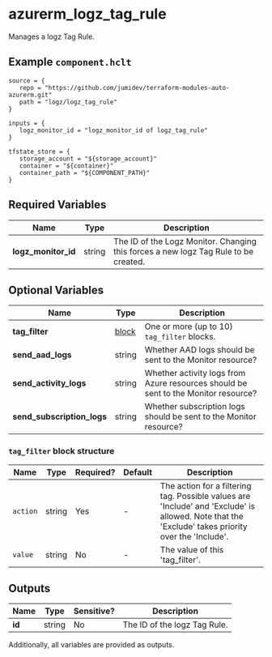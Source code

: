 # azurerm_logz_tag_rule

Manages a logz Tag Rule.

## Example `component.hclt`

```hcl
source = {
   repo = "https://github.com/jumidev/terraform-modules-auto-azurerm.git" 
   path = "logz/logz_tag_rule" 
}

inputs = {
   logz_monitor_id = "logz_monitor_id of logz_tag_rule" 
}

tfstate_store = {
   storage_account = "${storage_account}" 
   container = "${container}" 
   container_path = "${COMPONENT_PATH}" 
}

```

## Required Variables

| Name | Type |  Description |
| ---- | --------- |  ----------- |
| **logz_monitor_id** | string |  The ID of the Logz Monitor. Changing this forces a new logz Tag Rule to be created. | 

## Optional Variables

| Name | Type |  Description |
| ---- | --------- |  ----------- |
| **tag_filter** | [block](#tag_filter-block-structure) |  One or more (up to 10) `tag_filter` blocks. | 
| **send_aad_logs** | string |  Whether AAD logs should be sent to the Monitor resource? | 
| **send_activity_logs** | string |  Whether activity logs from Azure resources should be sent to the Monitor resource? | 
| **send_subscription_logs** | string |  Whether subscription logs should be sent to the Monitor resource? | 

### `tag_filter` block structure

| Name | Type | Required? | Default | Description |
| ---- | ---- | --------- | ------- | ----------- |
| `action` | string | Yes | - | The action for a filtering tag. Possible values are 'Include' and 'Exclude' is allowed. Note that the 'Exclude' takes priority over the 'Include'. |
| `value` | string | No | - | The value of this 'tag_filter'. |



## Outputs

| Name | Type | Sensitive? | Description |
| ---- | ---- | --------- | --------- |
| **id** | string | No  | The ID of the logz Tag Rule. | 

Additionally, all variables are provided as outputs.

